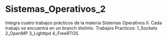 # Sistemas_Operativos_2
Integra cuatro trabajos prácticos de la materia Sistemas Operativos II. Cada trabajo se encuentra en un branch distinto.
Trabajos Practicos:
 1_Sockets
 2_OpenMP
 3_Lighttpd
 4_FreeRTOS

